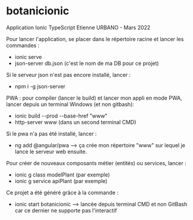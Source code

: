 # botanicionic
Application Ionic TypeScript
Etienne URBANO - Mars 2022

Pour lancer l'application, se placer dans le répertoire racine et lancer les commandes :
- ionic serve
- json-server db.json (c'est le nom de ma DB pour ce projet)

Si le serveur json n'est pas encore installé, lancer : 
- npm i -g json-server


PWA : pour compiler (lancer le build) et lancer mon appli en mode PWA, lancer depuis un terminal Windows (et non gitbash):
- ionic build --prod --base-href "www"
- http-server www (dans un second terminal CMD)

Si le pwa n'a pas été installé, lancer : 
- ng add @angular/pwa    --> ça crée mon répertoire "www" sur lequel je lance le serveur web ensuite. 


Pour créer de nouveaux composants métier (entités) ou services, lancer :
- ionic g class modelPlant (par exemple)
- ionic g service apiPlant (par exemple)

Ce projet a été généré grâce à la commande :
- ionic start botanicionic     --> lancée depuis terminal CMD et non GitBash car ce dernier ne supporte pas l'interactif
